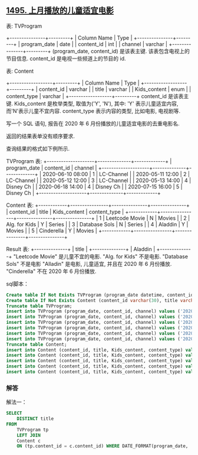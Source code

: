 ## [1495. 上月播放的儿童适宜电影](https://leetcode-cn.com/problems/friendly-movies-streamed-last-month/)

表: TVProgram

+---------------+---------+
| Column Name   | Type    |
+---------------+---------+
| program_date  | date    |
| content_id    | int     |
| channel       | varchar |
+---------------+---------+
(program_date, content_id) 是该表主键.
该表包含电视上的节目信息.
content_id 是电视一些频道上的节目的 id.


表: Content

+------------------+---------+
| Column Name      | Type    |
+------------------+---------+
| content_id       | varchar |
| title            | varchar |
| Kids_content     | enum    |
| content_type     | varchar |
+------------------+---------+
content_id 是该表主键.
Kids_content 是枚举类型, 取值为('Y', 'N'), 其中: 
'Y' 表示儿童适宜内容, 而'N'表示儿童不宜内容.
content_type 表示内容的类型, 比如电影, 电视剧等.


写一个 SQL 语句,  报告在 2020 年 6 月份播放的儿童适宜电影的去重电影名.

返回的结果表单没有顺序要求.

查询结果的格式如下例所示.

 

TVProgram 表:
+--------------------+--------------+-------------+
| program_date       | content_id   | channel     |
+--------------------+--------------+-------------+
| 2020-06-10 08:00   | 1            | LC-Channel  |
| 2020-05-11 12:00   | 2            | LC-Channel  |
| 2020-05-12 12:00   | 3            | LC-Channel  |
| 2020-05-13 14:00   | 4            | Disney Ch   |
| 2020-06-18 14:00   | 4            | Disney Ch   |
| 2020-07-15 16:00   | 5            | Disney Ch   |
+--------------------+--------------+-------------+

Content 表:
+------------+----------------+---------------+---------------+
| content_id | title          | Kids_content  | content_type  |
+------------+----------------+---------------+---------------+
| 1          | Leetcode Movie | N             | Movies        |
| 2          | Alg. for Kids  | Y             | Series        |
| 3          | Database Sols  | N             | Series        |
| 4          | Aladdin        | Y             | Movies        |
| 5          | Cinderella     | Y             | Movies        |
+------------+----------------+---------------+---------------+

Result 表:
+--------------+
| title        |
+--------------+
| Aladdin      |
+--------------+
"Leetcode Movie" 是儿童不宜的电影.
"Alg. for Kids" 不是电影.
"Database Sols" 不是电影
"Alladin" 是电影, 儿童适宜, 并且在 2020 年 6 月份播放.
"Cinderella" 不在 2020 年 6 月份播放.

sql脚本：

```sql
Create table If Not Exists TVProgram (program_date datetime, content_id int, channel varchar(30));
Create table If Not Exists Content (content_id varchar(30), title varchar(30), Kids_content ENUM('Y', 'N'), content_type varchar(30));
Truncate table TVProgram;
insert into TVProgram (program_date, content_id, channel) values ('2020-06-10 08:00', 1, 'LC-Channel');
insert into TVProgram (program_date, content_id, channel) values ('2020-05-11 12:00', 2, 'LC-Channel');
insert into TVProgram (program_date, content_id, channel) values ('2020-05-12 12:00', 3, 'LC-Channel');
insert into TVProgram (program_date, content_id, channel) values ('2020-05-13 14:00', 4, 'Disney Ch');
insert into TVProgram (program_date, content_id, channel) values ('2020-06-18 14:00', 4, 'Disney Ch');
insert into TVProgram (program_date, content_id, channel) values ('2020-07-15 16:00', 5, 'Disney Ch');
Truncate table Content;
insert into Content (content_id, title, Kids_content, content_type) values ('1', 'Leetcode Movie', 'N', 'Movies');
insert into Content (content_id, title, Kids_content, content_type) values ('2', 'Alg. for Kids', 'Y', 'Series');
insert into Content (content_id, title, Kids_content, content_type) values ('3', 'Database Sols', 'N', 'Series');
insert into Content (content_id, title, Kids_content, content_type) values ('4', 'Aladdin', 'Y', 'Movies');
insert into Content (content_id, title, Kids_content, content_type) values ('5', 'Cinderella', 'Y', 'Movies');
```

### 解答

解法一：

```sql
SELECT
	DISTINCT title
FROM
	TVProgram tp
	LEFT JOIN
	Content c
	ON (tp.content_id = c.content_id) WHERE DATE_FORMAT(program_date, '%Y-%m') = '2020-06' AND Kids_content = 'Y' AND content_type = 'Movies';
```

